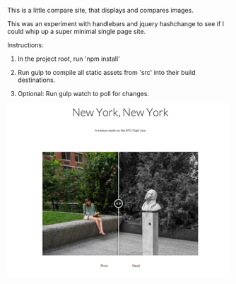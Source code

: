 This is a little compare site, that displays and compares images. 

This was an experiment with handlebars and jquery hashchange to see if I could whip up a super minimal single page site. 


Instructions: 

1) In the project root, run 'npm install'

2) Run gulp to compile all static assets from 'src' into their build destinations. 

3) Optional: Run gulp watch to poll for changes. 


![Screenshot of app](/src/images/screenshot.png)
